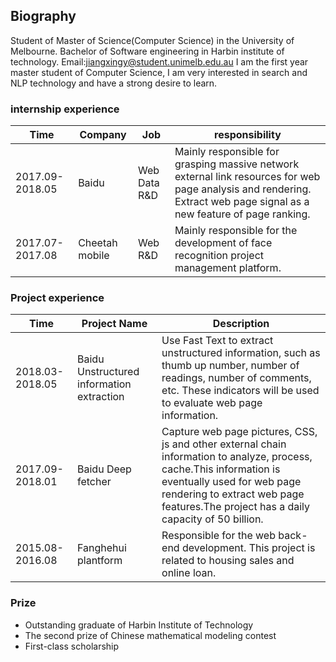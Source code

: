 
## Biography

Student of Master of Science(Computer Science) in the University of Melbourne.
Bachelor of Software engineering in Harbin institute of technology.
Email:jiangxingy@student.unimelb.edu.au
I am the first year master student of Computer Science, I am very interested in search and NLP technology and have a strong desire to learn. 
### internship experience
|Time|Company|Job|responsibility|
|----|--------|---|---|
|2017.09-2018.05|Baidu|Web Data R&D|Mainly responsible for grasping massive network external link resources for web page analysis and rendering. Extract web page signal as a new feature of page ranking.|
|2017.07-2017.08|Cheetah mobile|Web R&D|Mainly responsible for the development of face recognition project management platform.|
### Project experience
|Time|Project Name|Description|
|----|------------|----------|
|2018.03-2018.05|Baidu Unstructured information extraction|Use Fast Text to extract unstructured information, such as thumb up number, number of readings, number of comments, etc. These indicators will be used to evaluate web page information.|
|2017.09-2018.01|Baidu Deep fetcher|Capture web page pictures, CSS, js and other external chain information to analyze, process, cache.This information is eventually used for web page rendering to extract web page features.The project has a daily capacity of 50 billion.|
|2015.08-2016.08|Fanghehui plantform|Responsible for the web back-end development. This project is related to housing sales and online loan.|
### Prize
* Outstanding graduate of Harbin Institute of Technology
* The second prize of Chinese mathematical modeling contest
* First-class scholarship
